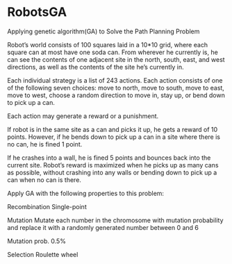 # RobotsGA
Applying genetic algorithm(GA) to Solve the Path Planning Problem


Robot’s world consists of 100 squares laid in a 10*10 grid, where each square can at most have one soda can. From wherever he currently is, he can see the contents of one adjacent site in the north, south, east, and west directions, as well as the contents of the site he’s currently in.

Each individual strategy is a list of 243 actions. Each action consists of one of the following seven choices: move to north, move to south, move to east, move to west, choose a random direction to move in, stay up, or bend down to pick up a can.

Each action may generate a reward or a punishment.

If robot is in the same site as a can and picks it up, he gets a reward of 10 points. However, if he bends down to pick up a can in a site where there is no can, he is fined 1 point.

If he crashes into a wall, he is fined 5 points and bounces back into the current site.
Robot’s reward is maximized when he picks up as many cans as possible, without crashing into any walls or bending down to pick up a can when no can is there.

Apply GA with the following properties to this problem:

Recombination
Single-point

Mutation
Mutate each number in the chromosome with mutation probability and replace it with a randomly generated number between 0 and 6

Mutation prob.
0.5%

Selection
Roulette wheel
